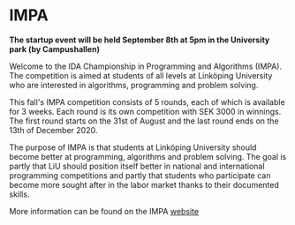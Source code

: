 # IMPA

**The startup event will be held September 8th at 5pm in the University park
(by Campushallen)**

Welcome to the IDA Championship in Programming and Algorithms (IMPA).
The competition is aimed at students of all levels at Linköping University
who are interested in algorithms, programming and problem solving.

This fall's IMPA competition consists of 5 rounds, each of which is available for
3 weeks. Each round is its own competition with SEK 3000 in winnings.
The first round starts on the 31st of August and the last round ends on the
13th of December 2020.

The purpose of IMPA is that students at Linköping University should become better
at programming, algorithms and problem solving. The goal is partly that LiU should
position itself better in national and international programming competitions and
partly that students who participate can become more sought after in the
labor market thanks to their documented skills.

More information can be found on the IMPA
[website](https://www.ida.liu.se/projects/impa/new/)
